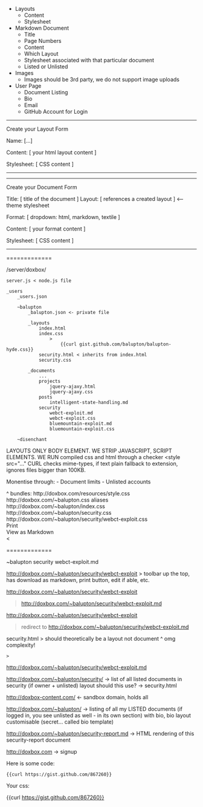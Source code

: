 - Layouts
	- Content
	- Stylesheet
- Markdown Document
	- Title
	- Page Numbers
	- Content
	- Which Layout
	- Stylesheet associated with that particular document
	- Listed or Unlisted
- Images
	- Images should be 3rd party, we do not support image uploads
- User Page
	- Document Listing
	- Bio
	- Email
	- GitHub Account for Login



----

Create your Layout Form

Name: [...]

Content:
[ your html layout content ]

Stylesheet:
[ CSS content 							]

----


----

Create your Document Form

Title: [ title of the document ]
Layout: [ references a created layout ] <-- theme stylesheet

Format:
[ dropdown: html, markdown, textile ]

Content:
[ your format content ]

Stylesheet:
[ CSS content 							]

----

=============

/server/doxbox/

	server.js < node.js file

	_users
		_users.json

		~balupton
			_balupton.json <- private file

			_layouts
				index.html
				index.css
					>
						{{curl gist.github.com/balupton/balupton-hyde.css}}
				security.html < inherits from index.html
				security.css

			_documents
				...
				projects
					jquery-ajaxy.html
					jquery-ajaxy.css
				posts
					intelligent-state-handling.md
				security
					webct-exploit.md
					webct-exploit.css
					bluemountain-exploit.md
					bluemountain-exploit.css

		~disenchant


LAYOUTS ONLY BODY ELEMENT.
WE STRIP JAVASCRIPT, SCRIPT ELEMENTS.
WE RUN compiled css and html through a checker <style src="..."
CURL checks mime-types, if text plain fallback to extension, ignores files bigger than 100KB.


Monentise through:
	- Document limits
	- Unlisted accounts



<!DOCTYPE html>
<html>
	<head>
		<title>WebCT Exploit</title>
		<script src="http://doxbox.com/resources/script.js"></script>
		<link href="http://doxbox.com/~balupton/security/webct-exploit.css?bundled" />
			^ bundles:
				http://doxbox.com/resources/style.css
				http://doxbox.com/~balupton.css aliases http://doxbox.com/~balupton/index.css
				http://doxbox.com/~balupton/security.css
				http://doxbox.com/~balupton/security/webct-exploit.css
	</head>
	<body>
		<div id="toolbar">
			<div>Print</div>
			<div>View as Markdown</div>
		</div>
		<article typeof="soic:Post" about="http://doxbox.com/~balupton/security/webct-exploit">
			<





=============

~balupton
	security
		webct-exploit.md


http://doxbox.com/~balupton/security/webct-exploit
	> toolbar up the top, has download as markdown, print button, edit if able, etc.


http://doxbox.com/~balupton/security/webct-exploit
> http://doxbox.com/~balupton/security/webct-exploit.md


http://doxbox.com/~balupton/security/webct-exploit
> redirect to http://doxbox.com/~balupton/security/webct-exploit.md

security.html
	> should theoretically be a layout not document
		^ omg complexity!

	>







http://doxbox.com/~balupton/security/webct-exploit.md

http://doxbox.com/~balupton/security/
	->
		list of all listed documents in security (if owner + unlisted)
		layout should this use?
	->
		security.html




http://doxbox-content.com/ <- sandbox domain, holds all

http://doxbox.com/~balupton/
	->
		listing of all my LISTED documents (if logged in, you see unlisted as well - in its own section)
		with bio, bio layout customisable (secret... called bio template)

http://doxbox.com/~balupton/security-report.md
	-> HTML rendering of this security-report document

http://doxbox.com
	-> signup



Here is some code:

	{{curl https://gist.github.com/867260}}




Your css:

{{curl https://gist.github.com/867260}}
